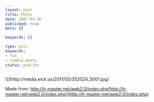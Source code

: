 ```yaml
---
layout: post
title: Photo
date: 2007-03-26
published: true
meta: {}

keywords: []

type: post
keywords:
- fun
- tumble-photo
status: publish
---
```

<div class="figure">            ![](http://media.eick.us/2011/05/352024_5001.jpg)        </div>

Made from: <http://h-master.net/web2.0/index.php>[http://h-master.net/web2.0/index.php](http://h-master.net/web2.0/index.php)

